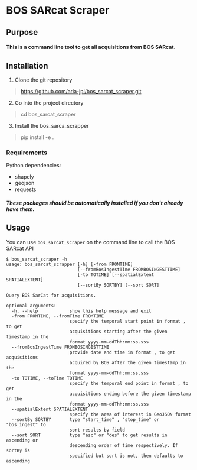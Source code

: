 # BOS SARcat Scraper
## Purpose
#### This is a command line tool to get all acquisitions from BOS SARcat.
## Installation
1. Clone the git repository
> https://github.com/aria-jpl/bos_sarcat_scraper.git
2. Go into the project directory
> cd bos_sarcat_scraper
3. Install the bos_sarca_scrapper
> pip install -e .
### Requirements
Python dependencies:
- shapely
- geojson
- requests
##### These packages should be automatically installed if you don't already have them.
## Usage
You can use `bos_sarcat_scraper` on the command line to call the BOS SARcat API
```
$ bos_sarcat_scraper -h
usage: bos_sarcat_scrapper [-h] [-from FROMTIME]
                           [--fromBosIngestTime FROMBOSINGESTTIME]
                           [-to TOTIME] [--spatialExtent SPATIALEXTENT]
                           [--sortBy SORTBY] [--sort SORT]

Query BOS SarCat for acquisitions.

optional arguments:
  -h, --help            show this help message and exit
  -from FROMTIME, --fromTime FROMTIME
                        specify the temporal start point in format , to get
                        acquisitions starting after the given timestamp in the
                        format yyyy-mm-ddThh:mm:ss.sss
  --fromBosIngestTime FROMBOSINGESTTIME
                        provide date and time in format , to get acquisitions
                        acquired by BOS after the given timestamp in the
                        format yyyy-mm-ddThh:mm:ss.sss
  -to TOTIME, --toTime TOTIME
                        specify the temporal end point in format , to get
                        acquisitions ending before the given timestamp in the
                        format yyyy-mm-ddThh:mm:ss.sss
  --spatialExtent SPATIALEXTENT
                        specify the area of interest in GeoJSON format
  --sortBy SORTBY       type "start_time" , "stop_time" or "bos_ingest" to
                        sort results by field
  --sort SORT           type "asc" or "des" to get results in ascending or
                        descending order of time respectively. If sortBy is
                        specified but sort is not, then defaults to ascending
```


